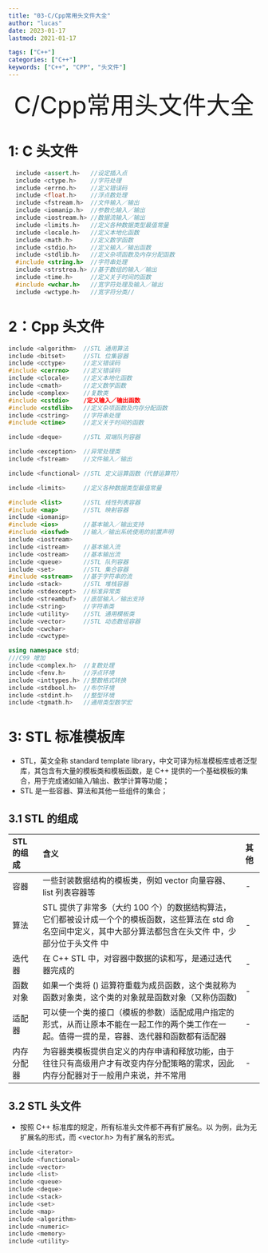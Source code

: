 ```yaml
---
title: "03-C/Cpp常用头文件大全"
author: "lucas"
date: 2023-01-17
lastmod: 2021-01-17

tags: ["C++"]
categories: ["C++"]
keywords: ["C++", "CPP", "头文件"]
---
```


<div align='center' ><font size='50'>C/Cpp常用头文件大全</font></div>

# 1: C 头文件

```cpp
  include <assert.h>   //设定插入点
  include <ctype.h>    //字符处理
  include <errno.h>    //定义错误码
  include <float.h>    //浮点数处理
  include <fstream.h>  //文件输入／输出
  include <iomanip.h>  //参数化输入／输出
  include <iostream.h> //数据流输入／输出
  include <limits.h>   //定义各种数据类型最值常量
  include <locale.h>   //定义本地化函数
  include <math.h>     //定义数学函数
  include <stdio.h>    //定义输入／输出函数
  include <stdlib.h>   //定义杂项函数及内存分配函数
  #include <string.h>  //字符串处理
  include <strstrea.h> //基于数组的输入／输出
  include <time.h>     //定义关于时间的函数
  #include <wchar.h>   //宽字符处理及输入／输出
  include <wctype.h>   //宽字符分类//

```

# 2：Cpp 头文件

```cpp
include <algorithm>  //STL 通用算法
include <bitset>     //STL 位集容器
include <cctype>     //定义错误码
#include <cerrno>    //定义错误码
include <clocale>    //定义本地化函数
include <cmath>      //定义数学函数
include <complex>    //复数类
#include <cstdio>    /定义输入／输出函数
#include <cstdlib>   //定义杂项函数及内存分配函数
include <cstring>    //字符串处理
#include <ctime>     //定义关于时间的函数

include <deque>      //STL 双端队列容器

include <exception>  //异常处理类
include <fstream>    //文件输入／输出

include <functional> //STL 定义运算函数（代替运算符）

include <limits>     //定义各种数据类型最值常量

#include <list>      //STL 线性列表容器
#include <map>       //STL 映射容器
include <iomanip>
#include <ios>       //基本输入／输出支持
#include <iosfwd>    //输入／输出系统使用的前置声明
include <iostream>
include <istream>    //基本输入流
include <ostream>    //基本输出流
include <queue>      //STL 队列容器
include <set>        //STL 集合容器
#include <sstream>   //基于字符串的流
include <stack>      //STL 堆栈容器
include <stdexcept>  //标准异常类
include <streambuf>  //底层输入／输出支持
include <string>     //字符串类
include <utility>    //STL 通用模板类
include <vector>     //STL 动态数组容器
include <cwchar>
include <cwctype>

using namespace std;
///C99 增加
include <complex.h>  //复数处理
include <fenv.h>     //浮点环境
include <inttypes.h> //整数格式转换
include <stdbool.h>  //布尔环境
include <stdint.h>   //整型环境
include <tgmath.h>   //通用类型数学宏

```

# 3: STL 标准模板库

- STL，英文全称 standard template library，中文可译为标准模板库或者泛型库，其包含有大量的模板类和模板函数，是 C++ 提供的一个基础模板的集合，用于完成诸如输入/输出、数学计算等功能；
- STL 是一些容器、算法和其他一些组件的集合；

## 3.1 STL 的组成

| **STL 的组成** | 含义                                                                                                                                                                                     | 其他 |
| :------------- | :--------------------------------------------------------------------------------------------------------------------------------------------------------------------------------------- | :--- |
| 容器           | 一些封装数据结构的模板类，例如 vector 向量容器、list 列表容器等                                                                                                                          | -    |
| 算法           | STL 提供了非常多（大约 100 个）的数据结构算法，它们都被设计成一个个的模板函数，这些算法在 std 命名空间中定义，其中大部分算法都包含在头文件 <algorithm> 中，少部分位于头文件 <numeric> 中 | -    |
| 迭代器         | 在 C++ STL 中，对容器中数据的读和写，是通过迭代器完成的                                                                                                                                  | -    |
| 函数对象       | 如果一个类将 () 运算符重载为成员函数，这个类就称为函数对象类，这个类的对象就是函数对象（又称仿函数)                                                                                      | -    |
| 适配器         | 可以使一个类的接口（模板的参数）适配成用户指定的形式，从而让原本不能在一起工作的两个类工作在一起。值得一提的是，容器、迭代器和函数都有适配器                                             | -    |
| 内存分配器     | 为容器类模板提供自定义的内存申请和释放功能，由于往往只有高级用户才有改变内存分配策略的需求，因此内存分配器对于一般用户来说，并不常用                                                     | -    |

## 3.2 STL 头文件

- 按照 C++ 标准库的规定，所有标准头文件都不再有扩展名。以 <vector> 为例，此为无扩展名的形式，而 <vector.h> 为有扩展名的形式。

```cpp
include <iterator>
include <functional>
include <vector>
include <list>
include <queue>
include <deque>
include <stack>
include <set>
include <map>
include <algorithm>
include <numeric>
include <memory>
include <utility>
```
